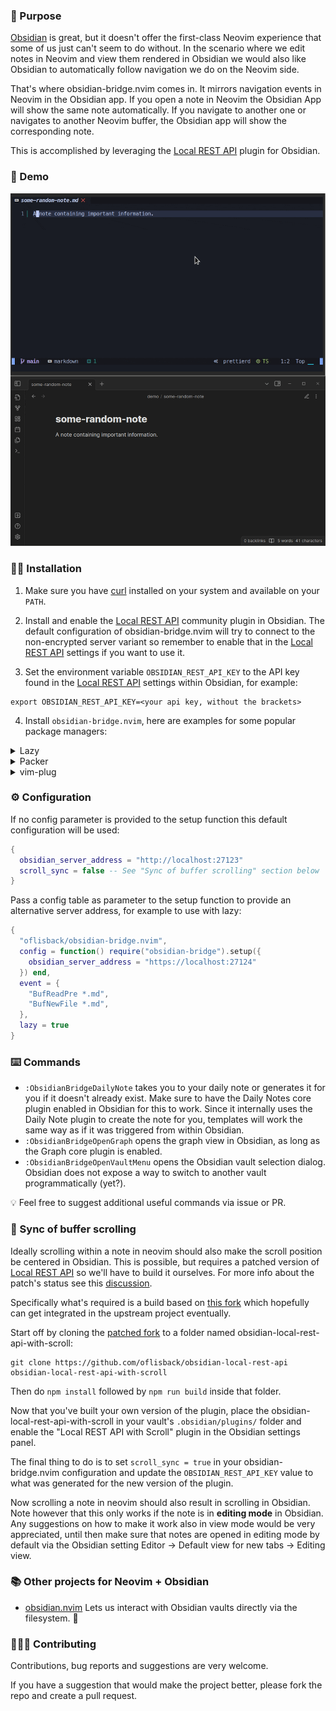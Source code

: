 ### :lotus_position: Purpose

[Obsidian](https://obsidian.md/) is great, but it doesn't offer the first-class Neovim experience that some of us just can't seem to do without. In the scenario where we edit notes in Neovim and view them rendered in Obsidian we would also like Obsidian to automatically follow navigation we do on the Neovim side.

That's where obsidian-bridge.nvim comes in. It mirrors navigation events in Neovim in the Obsidian app. If you open a note in Neovim the Obsidian App will show the same note automatically. If you navigate to another one or navigates to another Neovim buffer, the Obsidian app will show the corresponding note.

This is accomplished by leveraging the [Local REST API](https://github.com/coddingtonbear/obsidian-local-rest-api) plugin for Obsidian.

### :movie_camera: Demo

![demo](assets/obsidian-bridge.gif?raw=true)

### :mechanic: Installation

1. Make sure you have [curl](https://curl.se/) installed on your system and available on your `PATH`.

2. Install and enable the [Local REST API](https://github.com/coddingtonbear/obsidian-local-rest-api) community plugin in Obsidian. The default configuration of obsidian-bridge.nvim will try to connect to the non-encrypted server variant so remember to enable that in the [Local REST API](https://github.com/coddingtonbear/obsidian-local-rest-api) settings if you want to use it.

3. Set the environment variable `OBSIDIAN_REST_API_KEY` to the API key found in the [Local REST API](https://github.com/coddingtonbear/obsidian-local-rest-api) settings within Obsidian, for example:

```
export OBSIDIAN_REST_API_KEY=<your api key, without the brackets>
```

4. Install `obsidian-bridge.nvim`, here are examples for some popular package managers:

<details>
  <summary>Lazy</summary>

```lua
{
  "oflisback/obsidian-bridge.nvim",
  config = function() require("obsidian-bridge").setup() end,
  event = {
    "BufReadPre *.md",
    "BufNewFile *.md",
  },
  lazy = true,
}
```

</details>

<details>
  <summary>Packer</summary>

```lua
require('packer').startup(function()
    use {
      'oflisback/obsidian-bridge.nvim',
      config = function() require('obsidian-bridge').setup() end
    }
end)
```
</details>

<details>
  <summary>vim-plug</summary>

```vim
Plug 'oflisback/obsidian-bridge.nvim'
```

</details>

### :gear: Configuration

If no config parameter is provided to the setup function this default configuration will be used:

```lua
{
  obsidian_server_address = "http://localhost:27123"
  scroll_sync = false -- See "Sync of buffer scrolling" section below
}
```

Pass a config table as parameter to the setup function to provide an alternative server address, for example to use with lazy:

```lua
{
  "oflisback/obsidian-bridge.nvim",
  config = function() require("obsidian-bridge").setup({
    obsidian_server_address = "https://localhost:27124"
  }) end,
  event = {
    "BufReadPre *.md",
    "BufNewFile *.md",
  },
  lazy = true
}
```

### :keyboard: Commands

 * `:ObsidianBridgeDailyNote` takes you to your daily note or generates it for you if it doesn't already exist. Make sure to have the Daily Notes core plugin enabled in Obsidian for this to work. Since it internally uses the Daily Note plugin to create the note for you, templates will work the same way as if it was triggered from within Obsidian.
 * `:ObsidianBridgeOpenGraph` opens the graph view in Obsidian, as long as the Graph core plugin is enabled.
 * `:ObsidianBridgeOpenVaultMenu` opens the Obsidian vault selection dialog. Obsidian does not expose a way to switch to another vault programmatically (yet?).

:bulb: Feel free to suggest additional useful commands via issue or PR.

### :scroll: Sync of buffer scrolling

Ideally scrolling within a note in neovim should also make the scroll position be centered in Obsidian. This is possible, but requires a patched version of [Local REST API](https://github.com/coddingtonbear/obsidian-local-rest-api) so we'll have to build it ourselves. For more info about the patch's status see this [discussion](https://github.com/coddingtonbear/obsidian-local-rest-api/discussions/75).

Specifically what's required is a build based on [this fork](https://github.com/coddingtonbear/obsidian-local-rest-api/compare/main...oflisback:obsidian-local-rest-api:main) which hopefully can get integrated in the upstream project eventually.

Start off by cloning the [patched fork](https://github.com/oflisback/obsidian-local-rest-api) to a folder named obsidian-local-rest-api-with-scroll: 

```
git clone https://github.com/oflisback/obsidian-local-rest-api obsidian-local-rest-api-with-scroll
```

Then do `npm install` followed by `npm run build` inside that folder.

Now that you've built your own version of the plugin, place the obsidian-local-rest-api-with-scroll in your vault's `.obsidian/plugins/` folder and enable the "Local REST API with Scroll" plugin in the Obsidian settings panel.

The final thing to do is to set `scroll_sync = true` in your obsidian-bridge.nvim configuration and update the `OBSIDIAN_REST_API_KEY` value to what was generated for the new version of the plugin.

Now scrolling a note in neovim should also result in scrolling in Obsidian. Note however that this only works if the note is in <b>editing mode</b> in Obsidian. Any suggestions on how to make it work also in view mode would be very appreciated, until then make sure that notes are opened in editing mode by default via the Obsidian setting Editor -> Default view for new tabs -> Editing view.

### :books: Other projects for Neovim + Obsidian

* [obsidian.nvim](https://github.com/epwalsh/obsidian.nvim) Lets us interact with Obsidian vaults directly via the filesystem. :brain:

### :people_holding_hands: Contributing

Contributions, bug reports and suggestions are very welcome.

If you have a suggestion that would make the project better, please fork the repo and create a pull request.
